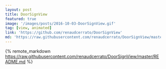 ```yaml
---
layout: post
title: DoorSignView
featured: true
image: '/images/posts/2016-10-03-DoorSignView.gif'
tag: [view, animated]
link: 'https://github.com/renaudcerrato/DoorSignView'
md: 'https://raw.githubusercontent.com/renaudcerrato/DoorSignView/master/README.md'
---
```


{% remote_markdown https://raw.githubusercontent.com/renaudcerrato/DoorSignView/master/README.md %}
